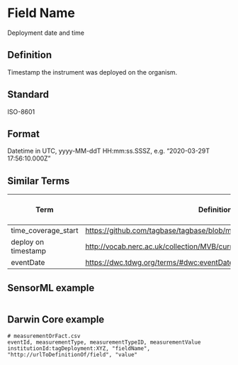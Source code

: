 # Field Name
Deployment date and time

## Definition 
Timestamp the instrument was deployed on the organism.

## Standard
ISO-8601

## Format
Datetime in UTC, yyyy-MM-ddT HH:mm:ss.SSSZ, e.g. “2020-03-29T 17:56:10.000Z”

## Similar Terms 
|Term|Definition URL|Source Vocabulary Publisher/Creator|
|----|----------|-----------------|
|time_coverage_start|https://github.com/tagbase/tagbase/blob/master/eTagMetadataInventory.csv#L45|Tagbase|
|deploy on timestamp|http://vocab.nerc.ac.uk/collection/MVB/current/MVB000081|Movebank|
|eventDate|https://dwc.tdwg.org/terms/#dwc:eventDate/|Darwin Core|

## SensorML example
```xml

```
## Darwin Core example
```csv
# measurementOrFact.csv
eventId, measurementType, measurementTypeID, measurementValue
institutionId:tagDeployment:XYZ, "fieldName", "http://urlToDefinitionOf/field", "value"
```
